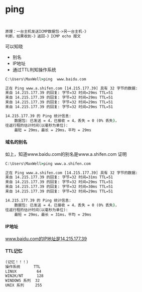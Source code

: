 # ping



```txt


原理：一台主机发送ICMP数据包->另一台主机-》
判断，如果收到-》返回-》ICMP echo 报文
```




可以知晓
- 别名
- IP地址
- 通过TTL判知操作系统


```bat
C:\Users\MaxWell>ping  www.baidu.com

正在 Ping www.a.shifen.com [14.215.177.39] 具有 32 字节的数据:
来自 14.215.177.39 的回复: 字节=32 时间=29ms TTL=51
来自 14.215.177.39 的回复: 字节=32 时间=29ms TTL=51
来自 14.215.177.39 的回复: 字节=32 时间=29ms TTL=51
来自 14.215.177.39 的回复: 字节=32 时间=29ms TTL=51

14.215.177.39 的 Ping 统计信息:
    数据包: 已发送 = 4，已接收 = 4，丢失 = 0 (0% 丢失)，
往返行程的估计时间(以毫秒为单位):
    最短 = 29ms，最长 = 29ms，平均 = 29ms
```


#### 域名的别名
如上，知道www.baidu.com的别名是www.a.shifen.com
证明
```bat
C:\Users\MaxWell>ping www.a.shifen.com

正在 Ping www.a.shifen.com [14.215.177.39] 具有 32 字节的数据:
来自 14.215.177.39 的回复: 字节=32 时间=31ms TTL=51
来自 14.215.177.39 的回复: 字节=32 时间=29ms TTL=51
来自 14.215.177.39 的回复: 字节=32 时间=30ms TTL=51
来自 14.215.177.39 的回复: 字节=32 时间=29ms TTL=51

14.215.177.39 的 Ping 统计信息:
    数据包: 已发送 = 4，已接收 = 4，丢失 = 0 (0% 丢失)，
往返行程的估计时间(以毫秒为单位):
    最短 = 29ms，最长 = 31ms，平均 = 29ms
```


#### IP地址

www.baidu.com的IP地址是14.215.177.39



#### TTL记忆

```txt
(记忆！！！)
操作系统      TTL
LINUX         64
WIN2K/NT      128
WINDOWS 系列  32
UNIX 系列     255
```











